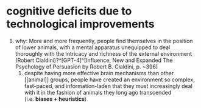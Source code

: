 # cognitive deficits due to technological improvements
1. why: More and more frequently, people find themselves in the position of lower animals, with a mental apparatus unequipped to deal thoroughly with the intricacy and richness of the external environment (Robert Cialdini)?^[GPT-4]^[Influence, New and Expanded The Psychology of Persuasion by Robert B. Cialdini, p. ~396]
	1. despite having more effective brain mechanisms than other [[animal]] groups, people have created an environment so complex, fast-paced, and information-laden that they must increasingly deal with it in the fashion of animals they long ago transcended (i.e. **biases + heuristics**)